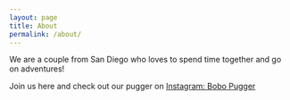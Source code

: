 ```yaml
---
layout: page
title: About
permalink: /about/
---
```


We are a couple from San Diego who loves to spend time together and go on adventures!

Join us here and check out our pugger on [Instagram: Bobo Pugger](https://instagram.com/theofficialpug)
